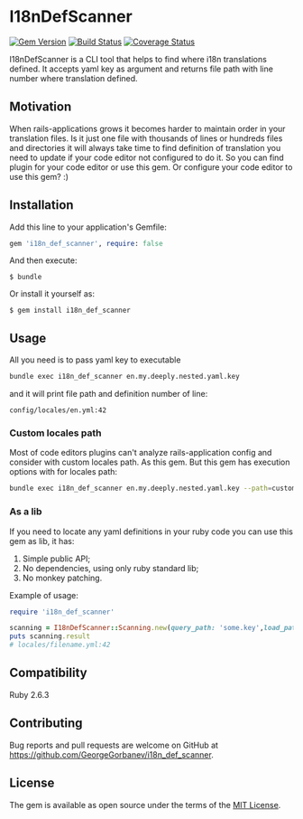 # I18nDefScanner

[![Gem Version](https://badge.fury.io/rb/i18n_def_scanner.svg)](https://badge.fury.io/rb/i18n_def_scanner) [![Build Status](https://travis-ci.com/GeorgeGorbanev/i18n_def_scanner.svg?branch=master)](https://travis-ci.com/GeorgeGorbanev/i18n_def_scanner) [![Coverage Status](https://coveralls.io/repos/github/GeorgeGorbanev/i18n_def_scanner/badge.svg)](https://coveralls.io/github/GeorgeGorbanev/i18n_def_scanner)

I18nDefScanner is a CLI tool that helps to find where i18n translations defined. It accepts yaml key as argument and returns file path with line number where translation defined.

## Motivation

When rails-applications grows it becomes harder to maintain order in your translation files. Is it just one file with thousands of lines or hundreds files and directories it will always take time to find definition of translation you need to update if your code editor not configured to do it. So you can find plugin for your code editor or use this gem. Or configure your code editor to use this gem? :)

## Installation

Add this line to your application's Gemfile:

```ruby
gem 'i18n_def_scanner', require: false
```

And then execute:

    $ bundle

Or install it yourself as:

    $ gem install i18n_def_scanner

## Usage

All you need is to pass yaml key to executable
``` sh
bundle exec i18n_def_scanner en.my.deeply.nested.yaml.key
```
and it will print file path and definition number of line:
```
config/locales/en.yml:42
```

### Custom locales path

Most of code editors plugins can't analyze rails-application config and consider with custom locales path. As this gem. But this gem has execution options with for locales path:

``` sh
bundle exec i18n_def_scanner en.my.deeply.nested.yaml.key --path=custom_locales_directory/**/*.yml
```

### As a lib

If you need to locate any yaml definitions in your ruby code you can use this gem as lib, it has:

1) Simple public API;
2) No dependencies, using only ruby standard lib;
3) No monkey patching.

Example of usage:

```ruby
require 'i18n_def_scanner'

scanning = I18nDefScanner::Scanning.new(query_path: 'some.key',load_path: 'locales/**/*.yml')
puts scanning.result
# locales/filename.yml:42
```

## Compatibility

Ruby 2.6.3

## Contributing

Bug reports and pull requests are welcome on GitHub at https://github.com/GeorgeGorbanev/i18n_def_scanner.

## License

The gem is available as open source under the terms of the [MIT License](https://opensource.org/licenses/MIT).
